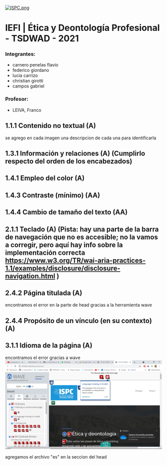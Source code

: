 [![ISPC.png](https://i.postimg.cc/PqppcGcZ/ISPC.png)](https://postimg.cc/67Kp2PB5)

# IEFI | Ética y Deontología Profesional - TSDWAD - 2021

### Integrantes:
- carnero penelas flavio 
- federico giordano
- lucia carrizo
- christian girotti
- campos gabriel


### Profesor:
- LEIVA, Franco




## 1.1.1 Contenido no textual (A)
se agrego en cada imagen una descripcion de cada una para identificarla 









## 1.3.1 Información y relaciones (A) (Cumplirlo respecto del orden de los encabezados)
##  1.4.1 Empleo del color (A)

## 1.4.3 Contraste (mínimo) (AA)

## 	1.4.4 Cambio de tamaño del texto (AA)

## 	2.1.1 Teclado (A) (Pista: hay una parte de la barra de navegación que no es accesible; no la vamos a corregir, pero aquí hay info sobre la implementación correcta https://www.w3.org/TR/wai-aria-practices-1.1/examples/disclosure/disclosure-navigation.html )

## 2.4.2 Página titulada (A)
encontramos el error en la parte de head gracias a la herramienta wave
  

## 2.4.4 Propósito de un vínculo (en su contexto) (A)

## 	3.1.1 Idioma de la página  (A)
encontramos el error gracias a wave 
![lenguaje.png.png](https://github.com/Lu-Carrizo/Gpo-5/blob/main/Base/img/lenguaje.png.png)
 
agregamos el archivo "es" en la seccion del head



